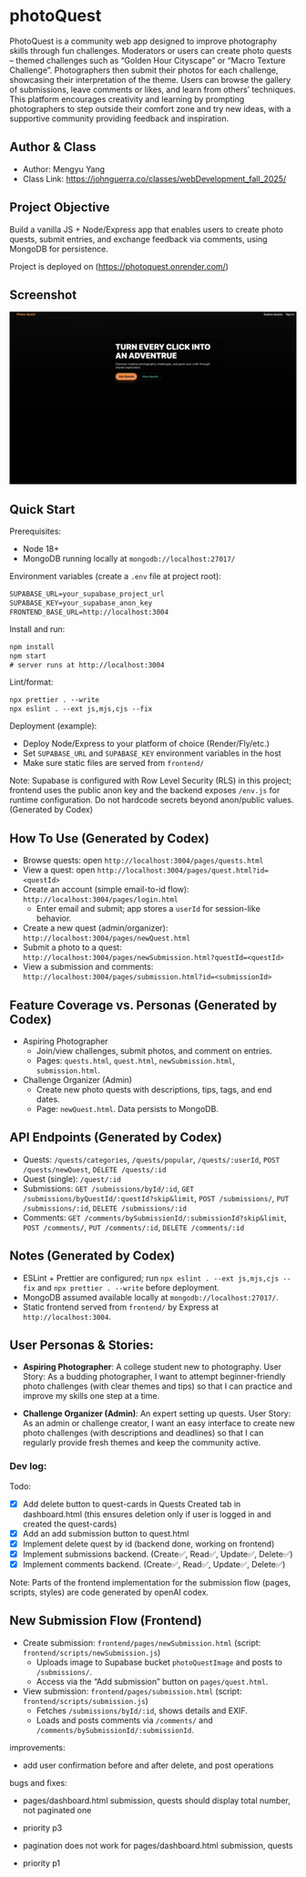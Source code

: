 # photoQuest

PhotoQuest is a community web app designed to improve photography skills through fun challenges. Moderators or users can create photo quests – themed challenges such as “Golden Hour Cityscape” or “Macro Texture Challenge”. Photographers then submit their photos for each challenge, showcasing their interpretation of the theme. Users can browse the gallery of submissions, leave comments or likes, and learn from others’ techniques. This platform encourages creativity and learning by prompting photographers to step outside their comfort zone and try new ideas, with a supportive community providing feedback and inspiration.

## Author & Class

- Author: Mengyu Yang
- Class Link: https://johnguerra.co/classes/webDevelopment_fall_2025/

## Project Objective

Build a vanilla JS + Node/Express app that enables users to create photo quests, submit entries, and exchange feedback via comments, using MongoDB for persistence.

Project is deployed on (https://photoquest.onrender.com/)

## Screenshot

![Screenshot](frontend/screenshot.png)

## Quick Start

Prerequisites:

- Node 18+
- MongoDB running locally at `mongodb://localhost:27017/`

Environment variables (create a `.env` file at project root):

```
SUPABASE_URL=your_supabase_project_url
SUPABASE_KEY=your_supabase_anon_key
FRONTEND_BASE_URL=http://localhost:3004
```

Install and run:

```
npm install
npm start
# server runs at http://localhost:3004
```

Lint/format:

```
npx prettier . --write
npx eslint . --ext js,mjs,cjs --fix
```

Deployment (example):

- Deploy Node/Express to your platform of choice (Render/Fly/etc.)
- Set `SUPABASE_URL` and `SUPABASE_KEY` environment variables in the host
- Make sure static files are served from `frontend/`

Note: Supabase is configured with Row Level Security (RLS) in this project; frontend uses the public anon key and the backend exposes `/env.js` for runtime configuration. Do not hardcode secrets beyond anon/public values. (Generated by Codex)

## How To Use (Generated by Codex)

- Browse quests: open `http://localhost:3004/pages/quests.html`
- View a quest: open `http://localhost:3004/pages/quest.html?id=<questId>`
- Create an account (simple email-to-id flow): `http://localhost:3004/pages/login.html`
  - Enter email and submit; app stores a `userId` for session-like behavior.
- Create a new quest (admin/organizer): `http://localhost:3004/pages/newQuest.html`
- Submit a photo to a quest: `http://localhost:3004/pages/newSubmission.html?questId=<questId>`
- View a submission and comments: `http://localhost:3004/pages/submission.html?id=<submissionId>`

## Feature Coverage vs. Personas (Generated by Codex)

- Aspiring Photographer
  - Join/view challenges, submit photos, and comment on entries.
  - Pages: `quests.html`, `quest.html`, `newSubmission.html`, `submission.html`.
- Challenge Organizer (Admin)
  - Create new photo quests with descriptions, tips, tags, and end dates.
  - Page: `newQuest.html`. Data persists to MongoDB.

## API Endpoints (Generated by Codex)

- Quests: `/quests/categories`, `/quests/popular`, `/quests/:userId`, `POST /quests/newQuest`, `DELETE /quests/:id`
- Quest (single): `/quest/:id`
- Submissions: `GET /submissions/byId/:id`, `GET /submissions/byQuestId/:questId?skip&limit`, `POST /submissions/`, `PUT /submissions/:id`, `DELETE /submissions/:id`
- Comments: `GET /comments/bySubmissionId/:submissionId?skip&limit`, `POST /comments/`, `PUT /comments/:id`, `DELETE /comments/:id`

## Notes (Generated by Codex)

- ESLint + Prettier are configured; run `npx eslint . --ext js,mjs,cjs --fix` and `npx prettier . --write` before deployment.
- MongoDB assumed available locally at `mongodb://localhost:27017/`.
- Static frontend served from `frontend/` by Express at `http://localhost:3004`.

## User Personas & Stories:

- **Aspiring Photographer**: A college student new to photography. User Story: As a budding photographer, I want to attempt beginner-friendly photo challenges (with clear themes and tips) so that I can practice and improve my skills one step at a time.

- **Challenge Organizer (Admin)**: An expert setting up quests. User Story: As an admin or challenge creator, I want an easy interface to create new photo challenges (with descriptions and deadlines) so that I can regularly provide fresh themes and keep the community active.

### Dev log:

Todo:

- [x] Add delete button to quest-cards in Quests Created tab in dashboard.html (this ensures deletion only if user is logged in and created the quest-cards)
- [x] Add an add submission button to quest.html
- [x] Implement delete quest by id (backend done, working on frontend)
- [x] Implement submissions backend. (Create✅, Read✅, Update✅, Delete✅)
- [x] Implement comments backend. (Create✅, Read✅, Update✅, Delete✅)

Note: Parts of the frontend implementation for the submission flow (pages, scripts, styles) are code generated by openAI codex.

## New Submission Flow (Frontend)

- Create submission: `frontend/pages/newSubmission.html` (script: `frontend/scripts/newSubmission.js`)
  - Uploads image to Supabase bucket `photoQuestImage` and posts to `/submissions/`.
  - Access via the “Add submission” button on `pages/quest.html`.
- View submission: `frontend/pages/submission.html` (script: `frontend/scripts/submission.js`)
  - Fetches `/submissions/byId/:id`, shows details and EXIF.
  - Loads and posts comments via `/comments/` and `/comments/bySubmissionId/:submissionId`.

improvements:

- add user confirmation before and after delete, and post operations

bugs and fixes:

- pages/dashboard.html submission, quests should display total number, not paginated one
- priority p3

- pagination does not work for pages/dashboard.html submission, quests
- priority p1

